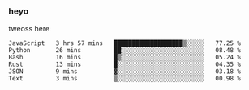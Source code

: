 ### heyo
tweoss here

<!--START_SECTION:waka-->

```text
JavaScript   3 hrs 57 mins   ███████████████████▒░░░░░   77.25 %
Python       26 mins         ██░░░░░░░░░░░░░░░░░░░░░░░   08.48 %
Bash         16 mins         █▒░░░░░░░░░░░░░░░░░░░░░░░   05.24 %
Rust         13 mins         █░░░░░░░░░░░░░░░░░░░░░░░░   04.35 %
JSON         9 mins          ▓░░░░░░░░░░░░░░░░░░░░░░░░   03.18 %
Text         3 mins          ▒░░░░░░░░░░░░░░░░░░░░░░░░   00.98 %
```

<!--END_SECTION:waka-->

<!--
**Tweoss/tweoss** is a ✨ _special_ ✨ repository because its `README.md` (this file) appears on your GitHub profile.

Here are some ideas to get you started:

- 🔭 I’m currently working on ...
- 🌱 I’m currently learning ...
- 👯 I’m looking to collaborate on ...
- 🤔 I’m looking for help with ...
- 💬 Ask me about ...
- 📫 How to reach me: ...
- 😄 Pronouns: ...
- ⚡ Fun fact: ...
-->
